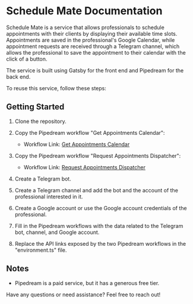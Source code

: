 # Schedule Mate Documentation

Schedule Mate is a service that allows professionals to schedule appointments with their clients by displaying their available time slots. Appointments are saved in the professional's Google Calendar, while appointment requests are received through a Telegram channel, which allows the professional to save the appointment to their calendar with the click of a button.

The service is built using Gatsby for the front end and Pipedream for the back end.

To reuse this service, follow these steps:

## Getting Started

1. Clone the repository.

2. Copy the Pipedream workflow "Get Appointments Calendar":

   - Workflow Link: [Get Appointments Calendar](https://pipedream.com/@mirkotorrisi92/get-calendar-appointments-p_yKCzo66)

3. Copy the Pipedream workflow "Request Appointments Dispatcher":

   - Workflow Link: [Request Appointments Dispatcher](https://pipedream.com/@mirkotorrisi92/request-appointment-dispatcher-p_aNCpG7N)

4. Create a Telegram bot.

5. Create a Telegram channel and add the bot and the account of the professional interested in it.

6. Create a Google account or use the Google account credentials of the professional.

7. Fill in the Pipedream workflows with the data related to the Telegram bot, channel, and Google account.

8. Replace the API links exposed by the two Pipedream workflows in the "environment.ts" file.

## Notes

- Pipedream is a paid service, but it has a generous free tier.

Have any questions or need assistance? Feel free to reach out!

